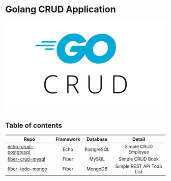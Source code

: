 # Golang CRUD Application

![screenshot-1](document/screenshot-1.jpg)

## Table of contents

| Repo |Framework|Database| Detail |
| --------|:------:| :------:| :------:|
| [echo-crud-postgresql](https://github.com/songvut365/golang-crud/tree/main/echo-crud-postgresql) | Echo | PostgreSQL | Simple CRUD Employee |
| [fiber-crud-mysql](https://github.com/songvut365/golang-crud/tree/main/fiber-crud-mysql) | Fiber | MySQL | Simple CRUD Book |
| [fiber-todo-mongo](https://github.com/songvut365/golang-crud/tree/main/fiber-todo-mongo) | Fiber | MongoDB | Simple REST API Todo List |
